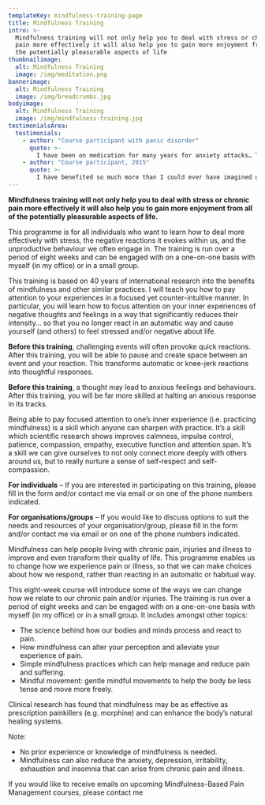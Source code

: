 ```yaml
---
templateKey: mindfulness-training-page
title: Mindfulness Training
intro: >-
  Mindfulness training will not only help you to deal with stress or chronic
  pain more effectively it will also help you to gain more enjoyment from all of
  the potentially pleasurable aspects of life
thumbnailimage:
  alt: Mindfulness Training
  image: /img/meditation.png
bannerimage:
  alt: Mindfulness Training
  image: /img/breadcrumbs.jpg
bodyimage:
  alt: Mindfulness Training
  image: /img/mindfulness-training.jpg
testimonialsArea:
  testimonials:
    - author: "Course participant with panic disorder"
      quote: >-
        I have been on medication for many years for anxiety attacks… This is the first life skill I have found to help me cope without medication.
    - author: "Course participant, 2015"
      quote: >-
        I have benefited so much more than I could ever have imagined or dreamt of. I have better interactions… and also my relationships have improved with all my family members.
---
```


**Mindfulness training will not only help you to deal with <scroll-to-anchor to="stress">stress</scroll-to-anchor> or <scroll-to-anchor to="chronic">chronic</scroll-to-anchor> pain more effectively it will also help you to gain more enjoyment from all of the potentially pleasurable aspects of life.**

<accordion-container><tab-container><dynamic-anchor id="stress"></dynamic-anchor><tab-heading heading="Mindfulness-Based Stress Reduction Course"></tab-heading><tab-content><p>This programme is for all individuals who want to learn how to deal more effectively with stress, the negative reactions it evokes within us, and the unproductive behaviour we often engage in. The training is run over a period of eight weeks and can be engaged with on a one-on-one basis with myself (in my office) or in a small group.</p><p>This training is based on 40 years of international research into the benefits of mindfulness and other similar practices. I will teach you how to pay attention to your experiences in a focused yet counter-intuitive manner. In particular, you will learn how to focus attention on your inner experiences of negative thoughts and feelings in a way that significantly reduces their intensity… so that you no longer react in an automatic way and cause yourself (and others) to feel stressed and/or negative about life.</p><p><strong>Before this training</strong>, challenging events will often provoke quick reactions. After this training, you will be able to pause and create space between an event and your reaction. This transforms automatic or knee-jerk reactions into thoughtful responses.</p><p><strong>Before this training</strong>, a thought may lead to anxious feelings and behaviours. After this training, you will be far more skilled at halting an anxious response in its tracks.</p><p>Being able to pay focused attention to one’s inner experience (i.e. practicing mindfulness) is a skill which anyone can sharpen with practice. It’s a skill which scientific research shows improves calmness, impulse control, patience, compassion, empathy, executive function and attention span. It’s a skill we can give ourselves to not only connect more deeply with others around us, but to really nurture a sense of self-respect and self-compassion.</p><p><strong>For individuals</strong> – If you are interested in participating on this training, please fill in the form and/or contact me via email or on one of the phone numbers indicated.</p><p><strong>For organisations/groups</strong> – If you would like to discuss options to suit the needs and resources of your organisation/group, please fill in the form and/or contact me via email or on one of the phone numbers indicated.</p></tab-content></tab-container><tab-container><dynamic-anchor id="chronic"></dynamic-anchor><tab-heading heading="Mindfulness-Based Pain Management Course"></tab-heading><tab-content><p>Mindfulness can help people living with chronic pain, injuries and illness to improve and even transform their quality of life. This programme enables us to change how we experience pain or illness, so that we can make choices about how we respond, rather than reacting in an automatic or habitual way.</p><p>This eight-week course will introduce some of the ways we can change how we relate to our chronic pain and/or injuries. The training is run over a period of eight weeks and can be engaged with on a one-on-one basis with myself (in my office) or in a small group. It includes amongst other topics:</p><ul><li>The science behind how our bodies and minds process and react to pain.</li><li>How mindfulness can alter your perception and alleviate your experience of pain.</li><li>Simple mindfulness practices which can help manage and reduce pain and suffering.</li><li>Mindful movement: gentle mindful movements to help the body be less tense and move more freely.</li></ul><p>Clinical research has found that mindfulness may be as effective as prescription painkillers (e.g. morphine) and can enhance the body’s natural healing systems.</p></tab-content></tab-container></accordion-container>

Note:

- No prior experience or knowledge of mindfulness is needed.
- Mindfulness can also reduce the anxiety, depression, irritability, exhaustion and insomnia that can arise from chronic pain and illness.

If you would like to receive emails on upcoming Mindfulness-Based Pain Management courses, please <gatsby-link to="/contact/#contact-page">contact me</gatsby-link>

